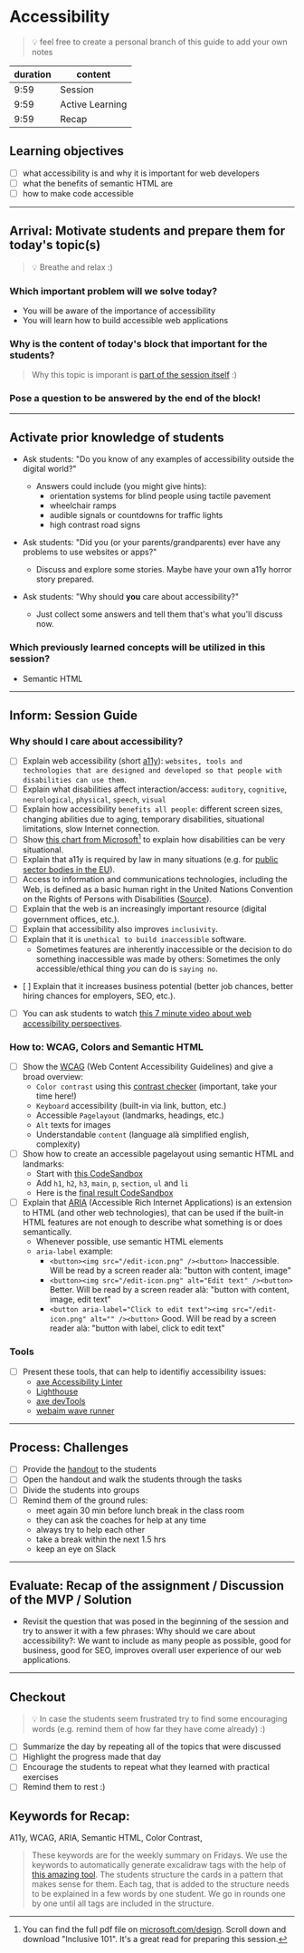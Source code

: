 # Accessibility

> 💡 feel free to create a personal branch of this guide to add your own notes

| duration | content         |
| -------- | --------------- |
| 9:59     | Session         |
| 9:59     | Active Learning |
| 9:59     | Recap           |

## Learning objectives

- [ ] what accessibility is and why it is important for web developers
- [ ] what the benefits of semantic HTML are
- [ ] how to make code accessible

---

## Arrival: Motivate students and prepare them for today's topic(s)

> 💡 Breathe and relax :)

### Which important problem will we solve today?

- You will be aware of the importance of accessibility
- You will learn how to build accessible web applications

### Why is the content of today's block that important for the students?

> Why this topic is imporant is [part of the session itself](#why-should-i-care-about-accessibility)
> :)

### Pose a question to be answered by the end of the block!

---

## Activate prior knowledge of students

- Ask students: "Do you know of any examples of accessibility outside the digital world?"

  - Answers could include (you might give hints):
    - orientation systems for blind people using tactile pavement
    - wheelchair ramps
    - audible signals or countdowns for traffic lights
    - high contrast road signs

- Ask students: "Did you (or your parents/grandparents) ever have any problems to use websites or
  apps?"

  - Discuss and explore some stories. Maybe have your own a11y horror story prepared.

- Ask students: "Why should **you** care about accessibility?"
  - Just collect some answers and tell them that's what you'll discuss now.

### Which previously learned concepts will be utilized in this session?

- Semantic HTML

---

## Inform: Session Guide

### Why should I care about accessibility?

- [ ] Explain web accessibility (short [a11y](https://en.wikipedia.org/wiki/Numeronym)):
      `websites, tools and technologies that are designed and developed so that people with disabilities can use them`.
- [ ] Explain what disabilities affect interaction/access: `auditory`, `cognitive`, `neurological`,
      `physical`, `speech`, `visual`
- [ ] Explain how accessibility `benefits all people`: different screen sizes, changing abilities
      due to aging, temporary disabilities, situational limitations, slow Internet connection.
- [ ] Show
      [this chart from Microsoft](https://user-images.githubusercontent.com/5230863/180420356-992fb11b-8834-47b6-92a6-90ba59dbf93d.png)[^1]
      to explain how disabilities can be very situational.
- [ ] Explain that a11y is required by law in many situations (e.g. for
      [public sector bodies in the EU](https://eur-lex.europa.eu/legal-content/EN/TXT/HTML/?uri=CELEX:32016L2102&from=de)).
- [ ] Access to information and communications technologies, including the Web, is defined as a
      basic human right in the United Nations Convention on the Rights of Persons with Disabilities
      ([Source](https://www.un.org/en/webaccessibility/index.shtml)).
- [ ] Explain that the web is an increasingly important resource (digital government offices, etc.).
- [ ] Explain that accessibility also improves `inclusivity`.
- [ ] Explain that it is `unethical to build inaccessible` software.
  - Sometimes features are inherently inaccessible or the decision to do something inaccessible was
    made by others: Sometimes the only accessible/ethical thing _you_ can do is `saying no`.
- [ ] Explain that it increases business potential (better job chances, better hiring chances for
  employers, SEO, etc.).
- [ ] You can ask students to watch
      [this 7 minute video about web accessibility perspectives](https://www.youtube.com/watch?v=3f31oufqFSM).

### How to: WCAG, Colors and Semantic HTML

- [ ] Show the [WCAG](https://www.w3.org/WAI/standards-guidelines/wcag/) (Web Content Accessibility
      Guidelines) and give a broad overview:
  - `Color contrast` using this [contrast checker](https://webaim.org/resources/contrastchecker/)
    (important, take your time here!)
  - `Keyboard` accessibility (built-in via link, button, etc.)
  - Accessible `Pagelayout` (landmarks, headings, etc.)
  - `Alt` texts for images
  - Understandable `content` (language alà simplified english, complexity)
- [ ] Show how to create an accessible pagelayout using semantic HTML and landmarks:
  - Start with [this CodeSandbox](https://codesandbox.io/s/semantic-html-starter-hgyeig)
  - Add `h1`, `h2`, `h3`, `main`, `p`, `section`, `ul` and `li`
  - Here is the
    [final result CodeSandbox](https://codesandbox.io/s/semantic-html-final-result-df9ofo)
- [ ] Explain that [ARIA](https://www.w3.org/WAI/standards-guidelines/aria/) (Accessible Rich
      Internet Applications) is an extension to HTML (and other web technologies), that can be used
      if the built-in HTML features are not enough to describe what something is or does
      semantically.
  - Whenever possible, use semantic HTML elements
  - `aria-label` example:
    - `<button><img src="/edit-icon.png" /><button>` Inaccessible. Will be read by a screen reader
      alà: "button with content, image"
    - `<button><img src="/edit-icon.png" alt="Edit text" /><button>` Better. Will be read by a
      screen reader alà: "button with content, image, edit text"
    - `<button aria-label="Click to edit text"><img src="/edit-icon.png" alt="" /><button>` Good.
      Will be read by a screen reader alà: "button with label, click to edit text"

### Tools

- [ ] Present these tools, that can help to identifiy accessibility issues:
  - [axe Accessibility Linter](https://marketplace.visualstudio.com/items?itemName=deque-systems.vscode-axe-linter)
  - [Lighthouse](https://developers.google.com/web/tools/lighthouse)
  - [axe devTools](https://chrome.google.com/webstore/detail/axe-devtools-web-accessib/lhdoppojpmngadmnindnejefpokejbdd?hl=en-US)
  - [webaim wave runner](https://wave.webaim.org/waverunner)

---

## Process: Challenges

- [ ] Provide the [handout](accessibility.md) to the students
- [ ] Open the handout and walk the students through the tasks
- [ ] Divide the students into groups
- [ ] Remind them of the ground rules:
  - meet again 30 min before lunch break in the class room
  - they can ask the coaches for help at any time
  - always try to help each other
  - take a break within the next 1.5 hrs
  - keep an eye on Slack

---

## Evaluate: Recap of the assignment / Discussion of the MVP / Solution

- Revisit the question that was posed in the beginning of the session and try to answer it with a
  few phrases: Why should we care about accessibility?: We want to include as many people as
  possible, good for business, good for SEO, improves overall user experience of our web
  applications.

---

## Checkout

> 💡 In case the students seem frustrated try to find some encouraging words (e.g. remind them of
> how far they have come already) :)

- [ ] Summarize the day by repeating all of the topics that were discussed
- [ ] Highlight the progress made that day
- [ ] Encourage the students to repeat what they learned with practical exercises
- [ ] Remind them to rest :)

## Keywords for Recap:

A11y, WCAG, ARIA, Semantic HTML, Color Contrast,

> These keywords are for the weekly summary on Fridays. We use the keywords to automatically
> generate excalidraw tags with the help of
> [this amazing tool](https://github.com/F-Kirchhoff/tag-cloud-generator). The students structure
> the cards in a pattern that makes sense for them. Each tag, that is added to the structure needs
> to be explained in a few words by one student. We go in rounds one by one until all tags are
> included in the structure.

[^1]:
    You can find the full pdf file on [microsoft.com/design](https://www.microsoft.com/design).
    Scroll down and download "Inclusive 101". It's a great read for preparing this session.

